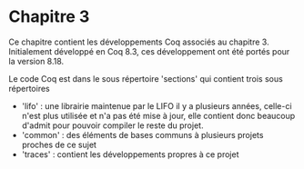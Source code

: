 # Chapitre 3    

Ce chapitre contient les développements Coq associés au chapitre 3. Initialement développé
en Coq 8.3, ces développement ont été portés pour la version 8.18.

Le code Coq est dans le sous répertoire 'sections' qui contient trois sous répertoires

- 'lifo' : une librairie maintenue par le LIFO il y a plusieurs années, celle-ci n'est plus utilisée et n'a pas été mise à jour, elle contient donc beaucoup d'admit pour pouvoir compiler le reste du projet. 
- 'common' : des éléments de bases communs à plusieurs projets proches de ce sujet 
- 'traces' : contient les développements propres à ce projet